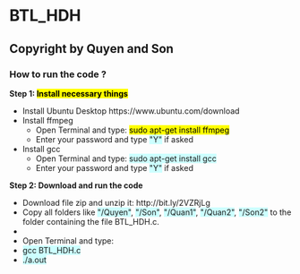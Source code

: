 # BTL_HDH


## Copyright by Quyen and Son
### How to run the code ?
<p><b> Step 1: <mark>Install necessary things<mark></b></p>
<ul>
  <li>Install Ubuntu Desktop https://www.ubuntu.com/download</li>
  <li>Install ffmpeg
    <ul>
      <li>Open Terminal and type: <mark>sudo apt-get install ffmpeg</mark></li>
      <li> Enter your password and type <span style="background-color: #CCFFFF">"Y"</span> if asked </li>
    </ul>
  </li>
  <li>Install gcc
    <ul>
      <li>Open Terminal and type: <span style="background-color: #CCFFFF">sudo apt-get install gcc</span></li>
      <li> Enter your password and type <span style="background-color: #CCFFFF">"Y"</span> if asked </li>
    </ul>
  </li>
</ul>
<p><b> Step 2: Download and run the code</b></p>
<ul>
  <li>Download file zip and unzip it: http://bit.ly/2VZRjLg</li>
  <li>Copy all folders like <span style="background-color: #CCFFFF">"/Quyen"</span>, <span style="background-color: #CCFFFF">"/Son"</span>, <span style="background-color: #CCFFFF">"/Quan1"</span>, <span style="background-color: #CCFFFF">"/Quan2"</span>, <span style="background-color: #CCFFFF">"/Son2"</span> to the folder containing the file BTL_HDH.c. <li>
  <li>Open Terminal and type: 
    <li><span style="background-color: #CCFFFF">gcc BTL_HDH.c</span></li>
    <li><span style="background-color: #CCFFFF">./a.out</span></li>
  </li>
</ul>
